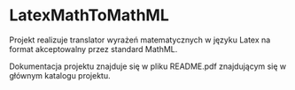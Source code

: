 # LatexMathToMathML


Projekt realizuje translator wyrażeń matematycznych w języku Latex na format akceptowalny przez standard MathML. 

Dokumentacja projektu znajduje się w pliku README.pdf znajdującym się w głównym katalogu projektu.
